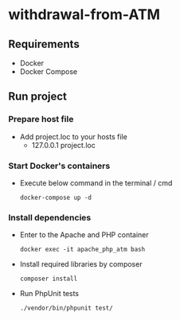 # withdrawal-from-ATM

## Requirements
- Docker
- Docker Compose

## Run project

### Prepare host file
- Add project.loc to your hosts file
    - 127.0.0.1 project.loc
### Start Docker's containers
- Execute below command in the terminal / cmd
    ```
    docker-compose up -d
    ```
### Install dependencies 
- Enter to the Apache and PHP container
    ```
    docker exec -it apache_php_atm bash
    ```
- Install required libraries by composer 
    ```
    composer install
    ```
- Run PhpUnit tests
    ```
    ./vendor/bin/phpunit test/
    ```